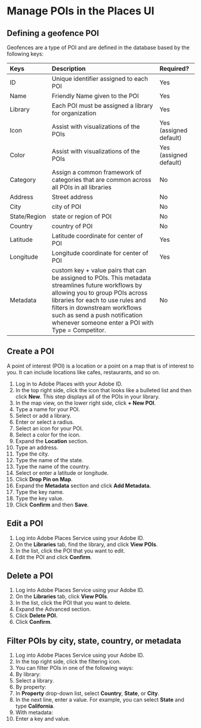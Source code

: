 # Manage POIs in the Places UI

## Defining a geofence POI

Geofences are a type of POI and are defined in the database based by the following keys:

| Keys | Description | Required? |
| :--- | :--- | :--- |
| ID | Unique identifier assigned to each POI | Yes |
| Name | Friendly Name given to the POI | Yes |
| Library | Each POI must be assigned a library for organization | Yes |
| Icon | Assist with visualizations of the POIs | Yes \(assigned default\) |
| Color | Assist with visualizations of the POIs | Yes \(assigned default\) |
| Category | Assign a common framework of categories that are common across all POIs in all libraries | No |
| Address | Street address | No |
| City | city of POI | No |
| State/Region | state or region of POI | No |
| Country | country of POI | No |
| Latitude | Latitude coordinate for center of POI | Yes |
| Longitude | Longitude coordinate for center of POI | Yes |
| Metadata | custom key + value pairs that can be assigned to POIs. This metadata streamlines future workflows by allowing you to group POIs across libraries for each to use rules and filters in downstream workflows such as send a push notification whenever someone enter a POI with Type = Competitor. | No |

## Create a POI

A point of interest \(POI\) is a location or a point on a map that is of interest to you. It can include locations like cafes, restaurants, and so on. 

1. Log in to Adobe Places with your Adobe ID.
2. In the top right side, click the icon that looks like a bulleted list and then click  **New**. This step displays all of the POIs in your library.
3. In the map view, on the lower right side, click **+ New POI**. 
4. Type a name for your POI.
5. Select or add a library.
6. Enter or select a radius. 
7. Select an icon for your POI.
8. Select a color for the icon.
9. Expand the **Location** section.
10. Type an address.
11. Type the city.
12. Type the name of the state.
13. Type the name of the country.
14. Select or enter a latitude or longitude.
15. Click **Drop Pin on Map**.
16. Expand the **Metadata** section and click **Add Metadata.**
17. Type the key name.
18. Type the key value.
19. Click **Confirm** and then **Save**.

## Edit a POI

1. Log into Adobe Places Service using your Adobe ID.
2. On the **Libraries** tab, find the library, and click **View POIs**. 
3. In the list, click the POI that you want to edit.
4. Edit the POI and click **Confirm**.

## Delete a POI

1. Log into Adobe Places Service using your Adobe ID.
2. On the **Libraries** tab, click **View POIs**. 
3. In the list, click the POI that you want to delete.
4. Expand the Advanced section.
5. Click **Delete POI.**
6. Click **Confirm**.

## Filter POIs by city, state, country, or metadata

1. Log into Adobe Places Service using your Adobe ID.
2. In the top right side, click the filtering icon.
3. You can filter POIs in one of the following ways: 
4. By library:
5. Select a library.
6. By property:
7. In **Property** drop-down list, select **Country**, **State**, or **City**.
8. In the next line, enter a value. For example, you can select **State** and type **California**.
9. With metadata:
10. Enter a key and value.



